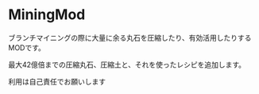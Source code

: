 # MiningMod
ブランチマイニングの際に大量に余る丸石を圧縮したり、有効活用したりするMODです。

最大42億倍までの圧縮丸石、圧縮土と、それを使ったレシピを追加します。

利用は自己責任でお願いします
